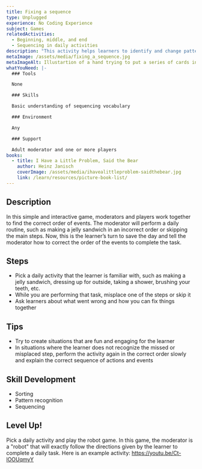 ```yaml
---
title: Fixing a sequence
type: Unplugged
experience: No Coding Experience
subject: Games
relatedActivities:
  - Beginning, middle, and end
  - Sequencing in daily activities
description: "This activity helps learners to identify and change patterns. "
metaImage: /assets/media/fixing_a_sequence.jpg
metaImageAlt: Illustartion of a hand trying to put a series of cards in the correct order
whatYouNeed: |-
  ### Tools

  None

  ### Skills

  Basic understanding of sequencing vocabulary

  ### Environment

  Any

  ### Support

  Adult moderator and one or more players
books:
  - title: I Have a Little Problem, Said the Bear
    author: Heinz Janisch
    coverImage: /assets/media/ihavealittleproblem-saidthebear.jpg
    link: /learn/resources/picture-book-list/
---
```

## Description

In this simple and interactive game, moderators and players work together to find the correct order of events. The moderator will perform a daily routine, such as making a jelly sandwich in an incorrect order or skipping the main steps. Now, this is the learner’s turn to save the day and tell the moderator how to correct the order of the events to complete the task.

## Steps

* Pick a daily activity that the learner is familiar with, such as making a jelly sandwich, dressing up for outside, taking a shower, brushing your teeth, etc.
* While you are performing that task, misplace one of the steps or skip it
* Ask learners about what went wrong and how you can fix things together

## Tips

* Try to create situations that are fun and engaging for the learner
* In situations where the learner does not recognize the missed or misplaced step, perform the activity again in the correct order slowly and explain the correct sequence of actions and events

## Skill Development

* Sorting
* Pattern recognition
* Sequencing

## Level Up!

Pick a daily activity and play the robot game. In this game, the moderator is a "robot" that will exactly follow the directions given by the learner to complete a daily task. Here is an example activity: [](https://youtu.be/Ct-lOOUqmy)<https://youtu.be/Ct-lOOUqmyY>
